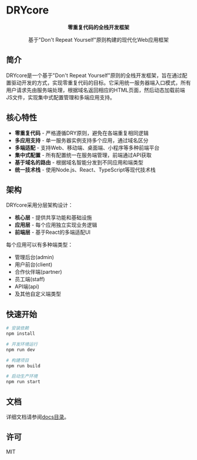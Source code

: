 # DRYcore

<p align="center">
  <strong>零重复代码的全栈开发框架</strong>
</p>

<p align="center">
  基于"Don't Repeat Yourself"原则构建的现代化Web应用框架
</p>

## 简介

DRYcore是一个基于"Don't Repeat Yourself"原则的全栈开发框架，旨在通过配置驱动开发的方式，实现零重复代码的目标。它采用统一服务器端入口模式，所有用户请求先由服务端处理，根据域名返回相应的HTML页面，然后动态加载前端JS文件，实现集中式配置管理和多端应用支持。

## 核心特性

- **零重复代码** - 严格遵循DRY原则，避免在各端重复相同逻辑
- **多应用支持** - 单一服务器实例支持多个应用，通过域名区分
- **多端适配** - 支持Web、移动端、桌面端、小程序等多种前端平台
- **集中式配置** - 所有配置统一在服务端管理，前端通过API获取
- **基于域名的路由** - 根据域名智能分发到不同应用和端类型
- **统一技术栈** - 使用Node.js、React、TypeScript等现代技术栈

## 架构

DRYcore采用分层架构设计：

- **核心层** - 提供共享功能和基础设施
- **应用层** - 每个应用独立实现业务逻辑
- **前端层** - 基于React的多端适配UI

每个应用可以有多种端类型：

- 管理后台(admin)
- 用户前台(client)
- 合作伙伴端(partner)
- 员工端(staff)
- API端(api)
- 及其他自定义端类型

## 快速开始

```bash
# 安装依赖
npm install

# 开发环境运行
npm run dev

# 构建项目
npm run build

# 启动生产环境
npm run start
```

## 文档

详细文档请参阅[docs目录](docs/README.md)。

## 许可

MIT 